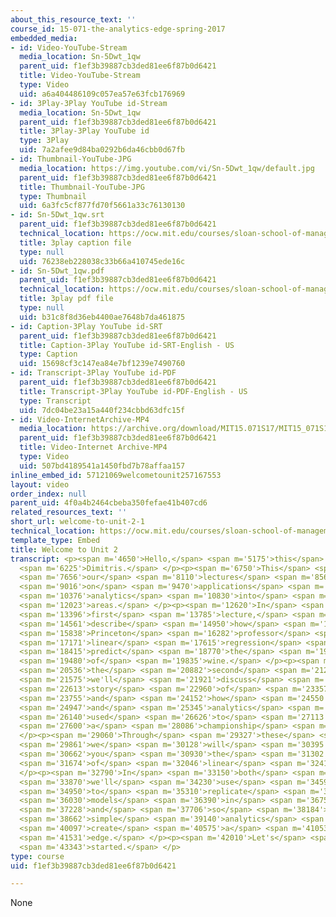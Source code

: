 ```yaml
---
about_this_resource_text: ''
course_id: 15-071-the-analytics-edge-spring-2017
embedded_media:
- id: Video-YouTube-Stream
  media_location: Sn-5Dwt_1qw
  parent_uid: f1ef3b39887cb3ded81ee6f87b0d6421
  title: Video-YouTube-Stream
  type: Video
  uid: a6a404486109c057ea57e63fcb176969
- id: 3Play-3Play YouTube id-Stream
  media_location: Sn-5Dwt_1qw
  parent_uid: f1ef3b39887cb3ded81ee6f87b0d6421
  title: 3Play-3Play YouTube id
  type: 3Play
  uid: 7a2afee9d84ba0292b6da46cbb0d67fb
- id: Thumbnail-YouTube-JPG
  media_location: https://img.youtube.com/vi/Sn-5Dwt_1qw/default.jpg
  parent_uid: f1ef3b39887cb3ded81ee6f87b0d6421
  title: Thumbnail-YouTube-JPG
  type: Thumbnail
  uid: 6a3fc5cf877fd70f5661a33c76130130
- id: Sn-5Dwt_1qw.srt
  parent_uid: f1ef3b39887cb3ded81ee6f87b0d6421
  technical_location: https://ocw.mit.edu/courses/sloan-school-of-management/15-071-the-analytics-edge-spring-2017/linear-regression/welcome-to-unit-2/welcome-to-unit-2-1/Sn-5Dwt_1qw.srt
  title: 3play caption file
  type: null
  uid: 76238eb228038c33b66a410745ede16c
- id: Sn-5Dwt_1qw.pdf
  parent_uid: f1ef3b39887cb3ded81ee6f87b0d6421
  technical_location: https://ocw.mit.edu/courses/sloan-school-of-management/15-071-the-analytics-edge-spring-2017/linear-regression/welcome-to-unit-2/welcome-to-unit-2-1/Sn-5Dwt_1qw.pdf
  title: 3play pdf file
  type: null
  uid: b31c8f8d36eb4400ae7648b7da461875
- id: Caption-3Play YouTube id-SRT
  parent_uid: f1ef3b39887cb3ded81ee6f87b0d6421
  title: Caption-3Play YouTube id-SRT-English - US
  type: Caption
  uid: 15698cf3c147ea84e7bf1239e7490760
- id: Transcript-3Play YouTube id-PDF
  parent_uid: f1ef3b39887cb3ded81ee6f87b0d6421
  title: Transcript-3Play YouTube id-PDF-English - US
  type: Transcript
  uid: 7dc04be23a15a440f234cbbd63dfc15f
- id: Video-InternetArchive-MP4
  media_location: https://archive.org/download/MIT15.071S17/MIT15_071S17_Session_2.1.01_300k.mp4
  parent_uid: f1ef3b39887cb3ded81ee6f87b0d6421
  title: Video-Internet Archive-MP4
  type: Video
  uid: 507bd4189541a1450fbd7b78affaa157
inline_embed_id: 57121069welcometounit257167553
layout: video
order_index: null
parent_uid: 4f0a4b2464cbeba350fefae41b407cd6
related_resources_text: ''
short_url: welcome-to-unit-2-1
technical_location: https://ocw.mit.edu/courses/sloan-school-of-management/15-071-the-analytics-edge-spring-2017/linear-regression/welcome-to-unit-2/welcome-to-unit-2-1
template_type: Embed
title: Welcome to Unit 2
transcript: <p><span m='4650'>Hello,</span> <span m='5175'>this</span> <span m='5700'>is</span>
  <span m='6225'>Dimitris.</span> </p><p><span m='6750'>This</span> <span m='7203'>week,</span>
  <span m='7656'>our</span> <span m='8110'>lectures</span> <span m='8563'>focus</span>
  <span m='9016'>on</span> <span m='9470'>applications</span> <span m='9923'>of</span>
  <span m='10376'>analytics</span> <span m='10830'>into</span> <span m='11426'>interesting</span>
  <span m='12023'>areas.</span> </p><p><span m='12620'>In</span> <span m='13008'>the</span>
  <span m='13396'>first</span> <span m='13785'>lecture,</span> <span m='14173'>we'll</span>
  <span m='14561'>describe</span> <span m='14950'>how</span> <span m='15394'>a</span>
  <span m='15838'>Princeton</span> <span m='16282'>professor</span> <span m='16727'>used</span>
  <span m='17171'>linear</span> <span m='17615'>regression</span> <span m='18060'>to</span>
  <span m='18415'>predict</span> <span m='18770'>the</span> <span m='19125'>quality</span>
  <span m='19480'>of</span> <span m='19835'>wine.</span> </p><p><span m='20190'>In</span>
  <span m='20536'>the</span> <span m='20882'>second</span> <span m='21228'>lecture,</span>
  <span m='21575'>we'll</span> <span m='21921'>discuss</span> <span m='22267'>the</span>
  <span m='22613'>story</span> <span m='22960'>of</span> <span m='23357'>Moneyball,</span>
  <span m='23755'>and</span> <span m='24152'>how</span> <span m='24550'>data</span>
  <span m='24947'>and</span> <span m='25345'>analytics</span> <span m='25742'>was</span>
  <span m='26140'>used</span> <span m='26626'>to</span> <span m='27113'>create</span>
  <span m='27600'>a</span> <span m='28086'>championship</span> <span m='28573'>team.</span>
  </p><p><span m='29060'>Through</span> <span m='29327'>these</span> <span m='29594'>examples,</span>
  <span m='29861'>we</span> <span m='30128'>will</span> <span m='30395'>teach</span>
  <span m='30662'>you</span> <span m='30930'>the</span> <span m='31302'>method</span>
  <span m='31674'>of</span> <span m='32046'>linear</span> <span m='32418'>regression.</span>
  </p><p><span m='32790'>In</span> <span m='33150'>both</span> <span m='33510'>lectures,</span>
  <span m='33870'>we'll</span> <span m='34230'>use</span> <span m='34590'>data</span>
  <span m='34950'>to</span> <span m='35310'>replicate</span> <span m='35670'>the</span>
  <span m='36030'>models</span> <span m='36390'>in</span> <span m='36750'>R,</span>
  <span m='37228'>and</span> <span m='37706'>so</span> <span m='38184'>how</span>
  <span m='38662'>simple</span> <span m='39140'>analytics</span> <span m='39619'>can</span>
  <span m='40097'>create</span> <span m='40575'>a</span> <span m='41053'>significant</span>
  <span m='41531'>edge.</span> </p><p><span m='42010'>Let's</span> <span m='42676'>get</span>
  <span m='43343'>started.</span> </p>
type: course
uid: f1ef3b39887cb3ded81ee6f87b0d6421

---
```

None